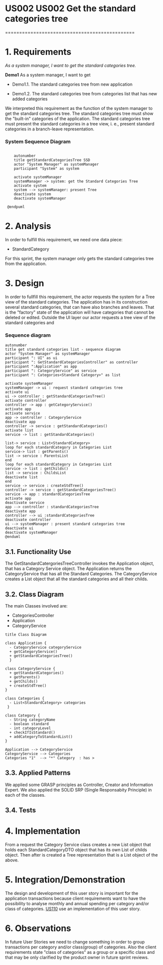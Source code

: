 # US002 US002 Get the standard categories tree
==============================================

# 1. Requirements

*As a system manager, I want to get the standard categories tree.*

**Demo1** As a system manager, I want to get

- Demo1.1. The standard categories tree from new application

- Demo1.2. The standard categories tree from categories list that has new added categories

We interpreted this requirement as the function of the system manager to get the standard categories tree. The standard
categories tree must show the "built-in" categories of the application.
The standard categories tree must present the standard categories in a tree view, i. e., present standard categories in a branch-leave representation.

### System Sequence Diagram

```` puml
    
    autonumber
    title getStandardCategoriesTree SSD
    actor "System Manager" as systemManager
    participant "System" as system
    
    activate systemManager
    systemManager -> system: get the Standard Categories Tree
    activate system
    system --> systemManager: present Tree
    deactivate system
    deactivate systemManager
    
 @endpuml
````

# 2. Analysis

In order to fulfill this requirement, we need one data piece:

- StandardCategory

For this sprint, the system manager only gets the standard categories tree from the application.

# 3. Design
In order to fullfill this requirement, the actor requests the system for a Tree view of the standard categories.
The application has in its construction several standard categories, that can have also branches and leaves. That is the "factory" state of the application will have categories that cannot be deleted or edited.
Outside the UI layer our actor requests a tree view of the standard categories and  

### Sequence diagram
````puml
autonumber
title get standard categories list - sequence diagram
actor "System Manager" as systemManager
participant ": UI" as ui
participant ": GetStandardCategoriesController" as controller
participant ":Application" as app
participant ": CategoryService" as service
participant ": Categories<Standard Category>" as list

activate systemManager
systemManager -> ui : request standard categories tree
activate ui
ui -> controller : getStandardCategoriesTree()
activate controller
controller -> app : getCategoryService()
activate app
activate service
app -> controller : CategoryService
deactivate app
controller -> service : getStandardCategories()
activate list
service -> list : getStandardCategories()

list-> service : List<StandardCategory>
loop for each standardCategory in Categories List
service-> list : getParents()
list -> service : ParentsList
end
loop for each standardCategory in Categories List
service -> list : getChilds()
list -> service : ChildsList
deactivate list
end
service -> service : createStdTree()
controller -> service : getStandardCategoriesTree()
service -> app : standardCategoriesTree
activate app
deactivate service
app --> controller : standardCategoriesTree
deactivate app
controller --> ui :standardCategoriesTree
deactivate controller
ui --> systemManager : present standard categories tree
deactivate ui
deactivate systemManager
@enduml
````

## 3.1. Functionality Use

The GetStandardCatergoriesTreeController invokes the Application object, that has a Category Service object.
The Application returns the CategoryService that has all the Standard Categories.
The CategoryService creates a List object that all the standard categories and all their childs.

## 3.2. Class Diagram

The main Classes involved are:

- CategoriesController
- Application
- CategoryService

```puml
title Class Diagram

class Application {
  - CategoryService categoryService
  + getCategoryService()
  + getStandardCategoriesTree()
  }

class CategoryService {
  + getStandardCategories()
  + getParents()
  + getChilds()
  + createStdTree()
}

class Categories {
  - List<StandardCategory> categories
 }
 
class Category {
  - String categoryName
  - boolean standard
  - int categoryLevel
  + checkIfIsStandard()
  + addCategoryToStandardList()
}

Application --> CategoryService
CategoryService --> Categories
Categories "1"  --> "*" Category  : has >
```

## 3.3. Applied Patterns

We applied some GRASP principles as Controller, Creator and Information Expert.
We also applied the SOLID SRP (Single Responsabity Principle) in each of the classes.

## 3.4. Tests



# 4. Implementation

From a request the Category Service class creates a new List<StandardCategoryDTO> object that holds each StandardCategoryDTO object that has its own List<StandardCategory> of childs object.
Then after is created a Tree representation that is a List object of the above.

# 5. Integration/Demonstration

The design and development of this user story is important for the application transactions because client requirements want to have the possibility to analyse
monthly and annual spending per category and/or class of categories.
[US110](US110_GetCategoryTree.md) use an implementation of this user story.

# 6. Observations

In future User Stories we need to change something in order to group transactions per category and/or class(group) of categories.
Also the client requirements state "class of categories" as a group or a specific class and that may be only clarified by the product owner in future sprint reviews.






